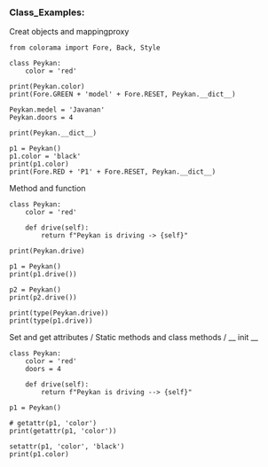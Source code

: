### Class_Examples:


Creat objects and  mappingproxy

```
from colorama import Fore, Back, Style

class Peykan:
    color = 'red'

print(Peykan.color)
print(Fore.GREEN + 'model' + Fore.RESET, Peykan.__dict__)

Peykan.medel = 'Javanan'
Peykan.doors = 4

print(Peykan.__dict__)

p1 = Peykan()
p1.color = 'black'
print(p1.color)
print(Fore.RED + 'P1' + Fore.RESET, Peykan.__dict__)

```

Method and function

```
class Peykan:
    color = 'red'

    def drive(self):
        return f"Peykan is driving -> {self}"

print(Peykan.drive)

p1 = Peykan()
print(p1.drive())

p2 = Peykan()
print(p2.drive())

print(type(Peykan.drive))
print(type(p1.drive))
```

Set and get attributes / Static methods and class methods / __ init __

```
class Peykan:
    color = 'red'
    doors = 4

    def drive(self):
        return f"Peykan is driving --> {self}"

p1 = Peykan()

# getattr(p1, 'color')
print(getattr(p1, 'color'))

setattr(p1, 'color', 'black')
print(p1.color)

```
